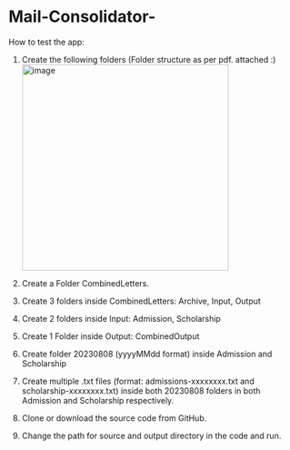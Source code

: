 # Mail-Consolidator-

How to test the app:

1. Create the following folders (Folder structure as per pdf. attached :)
   <img width="363" alt="image" src="https://github.com/rimsashrestha/Mail-Consolidator-/assets/31632794/6b962508-f4be-4486-9bd0-0c5269dbbc3e">
2. Create a Folder CombinedLetters.
3. Create 3 folders inside CombinedLetters: Archive, Input, Output
4. Create 2 folders inside Input: Admission, Scholarship
5. Create 1 Folder inside Output: CombinedOutput
6. Create folder 20230808 (yyyyMMdd format) inside Admission and Scholarship
7. Create multiple .txt files (format: admissions-xxxxxxxx.txt and scholarship-xxxxxxxx.txt) inside both 20230808 folders in both              Admission and Scholarship respectively.

8. Clone or download the source code from GitHub.
9. Change the path for source and output directory in the code and run. 


 

